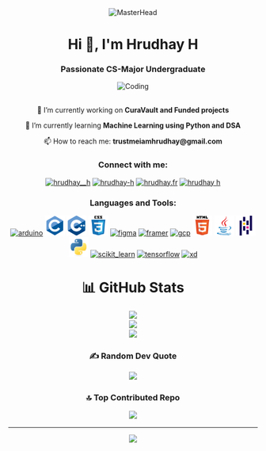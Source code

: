 
<div align="center">
    <img src="https://miro.medium.com/v2/resize:fit:1400/format:webp/1*0N8CVKix7OGfBDsgh9DzrQ.gif" alt="MasterHead" />
    <h1>Hi 👋, I'm Hrudhay H</h1>
    <h3>Passionate CS-Major Undergraduate</h3>
    <img alt="Coding" width="400" src="https://raw.githubusercontent.com/gist/vininjr/d29bb07bdadb41e4b0923bc8fa748b1a/raw/88f20c9d749d756be63f22b09f3c4ac570bc5101/programming.gif">
    <br><br>
  

   <p>🔭 I’m currently working on <strong>CuraVault and Funded projects</strong></p>
   <p>🌱 I’m currently learning <strong>Machine Learning using Python and DSA</strong></p>
   <p>📫 How to reach me: <strong>trustmeiamhrudhay@gmail.com</strong></p>
    
   <h3>Connect with me:</h3>
    <p>
        <a href="https://twitter.com/hrudhay__h" target="blank"><img src="https://raw.githubusercontent.com/rahuldkjain/github-profile-readme-generator/master/src/images/icons/Social/twitter.svg" alt="hrudhay__h" height="30" width="40" /></a>
        <a href="https://linkedin.com/in/hrudhay-h" target="blank"><img src="https://raw.githubusercontent.com/rahuldkjain/github-profile-readme-generator/master/src/images/icons/Social/linked-in-alt.svg" alt="hrudhay-h" height="30" width="40" /></a>
        <a href="https://instagram.com/hrudhay.fr" target="blank"><img src="https://raw.githubusercontent.com/rahuldkjain/github-profile-readme-generator/master/src/images/icons/Social/instagram.svg" alt="hrudhay.fr" height="30" width="40" /></a>
        <a href="https://www.leetcode.com/hrudhay h" target="blank"><img src="https://raw.githubusercontent.com/rahuldkjain/github-profile-readme-generator/master/src/images/icons/Social/leet-code.svg" alt="hrudhay h" height="30" width="40" /></a>
    </p>

   <h3>Languages and Tools:</h3>
   <p>
        <a href="https://www.arduino.cc/" target="_blank" rel="noreferrer"><img src="https://cdn.worldvectorlogo.com/logos/arduino-1.svg" alt="arduino" width="40" height="40"/></a>
        <a href="https://www.cprogramming.com/" target="_blank" rel="noreferrer"><img src="https://raw.githubusercontent.com/devicons/devicon/master/icons/c/c-original.svg" alt="c" width="40" height="40"/></a>
        <a href="https://www.w3schools.com/cpp/" target="_blank" rel="noreferrer"><img src="https://raw.githubusercontent.com/devicons/devicon/master/icons/cplusplus/cplusplus-original.svg" alt="cplusplus" width="40" height="40"/></a>
        <a href="https://www.w3schools.com/css/" target="_blank" rel="noreferrer"><img src="https://raw.githubusercontent.com/devicons/devicon/master/icons/css3/css3-original-wordmark.svg" alt="css3" width="40" height="40"/></a>
        <a href="https://www.figma.com/" target="_blank" rel="noreferrer"><img src="https://www.vectorlogo.zone/logos/figma/figma-icon.svg" alt="figma" width="40" height="40"/></a>
        <a href="https://www.framer.com/" target="_blank" rel="noreferrer"><img src="https://www.vectorlogo.zone/logos/framer/framer-icon.svg" alt="framer" width="40" height="40"/></a>
        <a href="https://cloud.google.com" target="_blank" rel="noreferrer"><img src="https://www.vectorlogo.zone/logos/google_cloud/google_cloud-icon.svg" alt="gcp" width="40" height="40"/></a>
        <a href="https://www.w3.org/html/" target="_blank" rel="noreferrer"><img src="https://raw.githubusercontent.com/devicons/devicon/master/icons/html5/html5-original-wordmark.svg" alt="html5" width="40" height="40"/></a>
        <a href="https://www.java.com" target="_blank" rel="noreferrer"><img src="https://raw.githubusercontent.com/devicons/devicon/master/icons/java/java-original.svg" alt="java" width="40" height="40"/></a>
        <a href="https://pandas.pydata.org/" target="_blank" rel="noreferrer"><img src="https://raw.githubusercontent.com/devicons/devicon/2ae2a900d2f041da66e950e4d48052658d850630/icons/pandas/pandas-original.svg" alt="pandas" width="40" height="40"/></a>
        <a href="https://www.python.org" target="_blank" rel="noreferrer"><img src="https://raw.githubusercontent.com/devicons/devicon/master/icons/python/python-original.svg" alt="python" width="40" height="40"/></a>
        <a href="https://scikit-learn.org/" target="_blank" rel="noreferrer"><img src="https://upload.wikimedia.org/wikipedia/commons/0/05/Scikit_learn_logo_small.svg" alt="scikit_learn" width="40" height="40"/></a>
        <a href="https://www.tensorflow.org" target="_blank" rel="noreferrer"><img src="https://www.vectorlogo.zone/logos/tensorflow/tensorflow-icon.svg" alt="tensorflow" width="40" height="40"/></a>
        <a href="https://www.adobe.com/products/xd.html" target="_blank" rel="noreferrer"><img src="https://upload.wikimedia.org/wikipedia/commons/thumb/c/c2/Adobe_XD_CC_icon.svg/2101px-Adobe_XD_CC_icon.svg.png" alt="xd" width="40" height="40"/></a>
    </p>
<div align="center">

# 📊 GitHub Stats

![](https://github-readme-stats.vercel.app/api?username=Hrudhay-H&theme=dark&hide_border=false&include_all_commits=true&count_private=false)<br/>
![](https://github-readme-streak-stats.herokuapp.com/?user=Hrudhay-H&theme=dark&hide_border=false)<br/>
![](https://github-readme-stats.vercel.app/api/top-langs/?username=Hrudhay-H&theme=dark&hide_border=false&include_all_commits=true&count_private=false&layout=compact)

### ✍️ Random Dev Quote
![](https://quotes-github-readme.vercel.app/api?type=horizontal&theme=radical)

### 🔝 Top Contributed Repo
![](https://github-contributor-stats.vercel.app/api?username=Hrudhay-H&limit=5&theme=dark&combine_all_yearly_contributions=true)

---

[![](https://visitcount.itsvg.in/api?id=Hrudhay-H&icon=5&color=0)](https://visitcount.itsvg.in)

</div>


